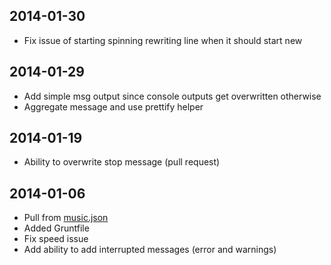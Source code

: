 ## 2014-01-30
* Fix issue of starting spinning rewriting line when it should start new


## 2014-01-29
* Add simple msg output since console outputs get overwritten otherwise
* Aggregate message and use prettify helper


## 2014-01-19
* Ability to overwrite stop message (pull request)


## 2014-01-06
* Pull from [music.json](https://github.com/geekjuice/musicjson)
* Added Gruntfile
* Fix speed issue
* Add ability to add interrupted messages (error and warnings)
